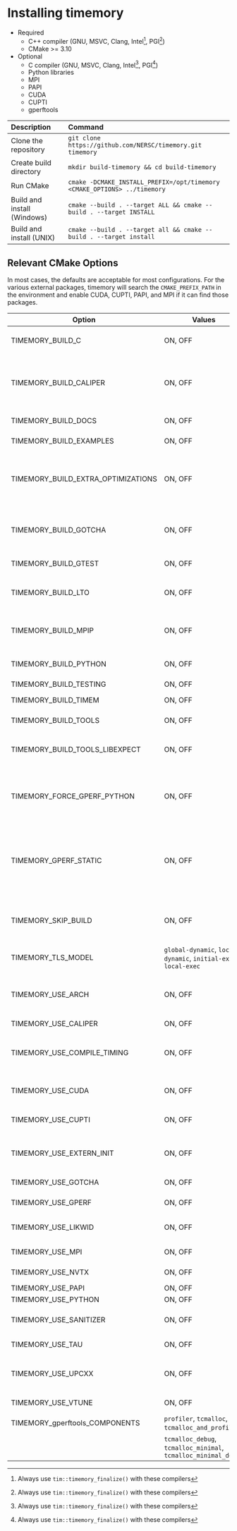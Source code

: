 # Installing timemory

- Required
    - C++ compiler (GNU, MSVC, Clang, Intel[^1], PGI[^1])
    - CMake >= 3.10
- Optional
    - C compiler (GNU, MSVC, Clang, Intel[^1], PGI[^1])
    - Python libraries
    - MPI
    - PAPI
    - CUDA
    - CUPTI
    - gperftools

[^1]: Always use `tim::timemory_finalize()` with these compilers

| Description                 | Command                                                                  |
| :-------------------------- | :----------------------------------------------------------------------- |
| Clone the repository        | `git clone https://github.com/NERSC/timemory.git timemory`               |
| Create build directory      | `mkdir build-timemory && cd build-timemory`                              |
| Run CMake                   | `cmake -DCMAKE_INSTALL_PREFIX=/opt/timemory <CMAKE_OPTIONS> ../timemory` |
| Build and install (Windows) | `cmake --build . --target ALL && cmake --build . --target INSTALL`       |
| Build and install (UNIX)    | `cmake --build . --target all && cmake --build . --target install`       |

## Relevant CMake Options

In most cases, the defaults are acceptable for most configurations.
For the various external packages, timemory will search the `CMAKE_PREFIX_PATH` in the environment and enable CUDA, CUPTI, PAPI, and MPI if it can find those packages.

| Option                             | Values                                                          | Description                                                                          |
| ---------------------------------- | --------------------------------------------------------------- | ------------------------------------------------------------------------------------ |
| TIMEMORY_BUILD_C                   | ON, OFF                                                         | Build the C compatible library                                                       |
| TIMEMORY_BUILD_CALIPER             | ON, OFF                                                         | Enable building Caliper submodule (set to OFF for external)                          |
| TIMEMORY_BUILD_DOCS                | ON, OFF                                                         | Make a `doc` make target                                                             |
| TIMEMORY_BUILD_EXAMPLES            | ON, OFF                                                         | Build the examples                                                                   |
| TIMEMORY_BUILD_EXTRA_OPTIMIZATIONS | ON, OFF                                                         | Add extra optimization flags to general compilation options                          |
| TIMEMORY_BUILD_GOTCHA              | ON, OFF                                                         | Enable building GOTCHA (set to OFF for external)                                     |
| TIMEMORY_BUILD_GTEST               | ON, OFF                                                         | Enable GoogleTest                                                                    |
| TIMEMORY_BUILD_LTO                 | ON, OFF                                                         | Enable link-time optimizations in build                                              |
| TIMEMORY_BUILD_MPIP                | ON, OFF                                                         | Build the MPI-P library (requires GOTCHA)                                            |
| TIMEMORY_BUILD_PYTHON              | ON, OFF                                                         | Build Python binds for timemory                                                      |
| TIMEMORY_BUILD_TESTING             | ON, OFF                                                         | Enable testing                                                                       |
| TIMEMORY_BUILD_TIMEM               | ON, OFF                                                         | Build the timem tool                                                                 |
| TIMEMORY_BUILD_TOOLS               | ON, OFF                                                         | Enable building tools                                                                |
| TIMEMORY_BUILD_TOOLS_LIBEXPECT     | ON, OFF                                                         | Enable using libexpect to diagnose errors                                            |
| TIMEMORY_FORCE_GPERF_PYTHON        | ON, OFF                                                         | Enable gperftools + Python (may cause termination errors)                            |
| TIMEMORY_GPERF_STATIC              | ON, OFF                                                         | Enable gperftools static targets (enable if gperftools library are built with -fPIC) |
| TIMEMORY_SKIP_BUILD                | ON, OFF                                                         | Disable building any timemory libraries (fast install)                               |
| TIMEMORY_TLS_MODEL                 | `global-dynamic`, `local-dynamic`, `initial-exec`, `local-exec` | Thread-local static model                                                            |
| TIMEMORY_USE_ARCH                  | ON, OFF                                                         | Enable architecture flags (e.g. `-mavx2`, `-mfma`, etc.)                             |
| TIMEMORY_USE_CALIPER               | ON, OFF                                                         | Enable Caliper                                                                       |
| TIMEMORY_USE_COMPILE_TIMING        | ON, OFF                                                         | Enable -ftime-report for compilation times                                           |
| TIMEMORY_USE_CUDA                  | ON, OFF                                                         | Enable CUDA option for GPU measurements                                              |
| TIMEMORY_USE_CUPTI                 | ON, OFF                                                         | Enable CUPTI profiling for NVIDIA GPUs                                               |
| TIMEMORY_USE_EXTERN_INIT           | ON, OFF                                                         | Do initialization in library instead of headers                                      |
| TIMEMORY_USE_GOTCHA                | ON, OFF                                                         | Enable GOTCHA                                                                        |
| TIMEMORY_USE_GPERF                 | ON, OFF                                                         | Enable gperftools                                                                    |
| TIMEMORY_USE_LIKWID                | ON, OFF                                                         | Enable LIKWID marker forwarding                                                      |
| TIMEMORY_USE_MPI                   | ON, OFF                                                         | Enable MPI usage                                                                     |
| TIMEMORY_USE_NVTX                  | ON, OFF                                                         | Enable NVTX marking API                                                              |
| TIMEMORY_USE_PAPI                  | ON, OFF                                                         | Enable PAPI                                                                          |
| TIMEMORY_USE_PYTHON                | ON, OFF                                                         | Enable Python                                                                        |
| TIMEMORY_USE_SANITIZER             | ON, OFF                                                         | Enable -fsanitize flag (=leak)                                                       |
| TIMEMORY_USE_TAU                   | ON, OFF                                                         | Enable TAU marking API                                                               |
| TIMEMORY_USE_UPCXX                 | ON, OFF                                                         | Enable UPCXX usage (MPI support takes precedence)                                    |
| TIMEMORY_USE_VTUNE                 | ON, OFF                                                         | Enable VTune marking API                                                             |
| TIMEMORY_gperftools_COMPONENTS     | `profiler`, `tcmalloc`, `tcmalloc_and_profiler`,                | gperftool components                                                                 |
|                                    | `tcmalloc_debug`, `tcmalloc_minimal`, `tcmalloc_minimal_debug`  |                                                                                      |